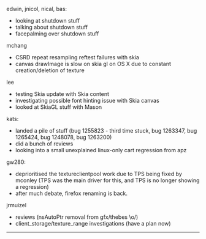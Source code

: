 edwin, jnicol, nical, bas:
* looking at shutdown stuff
* talking about shutdown stuff
* facepalming over shutdown stuff



mchang
* CSRD repeat resampling reftest failures with skia
* canvas drawImage is slow on skia gl on OS X due to constant creation/deletion of texture



lee
* testing Skia update with Skia content
* investigating possible font hinting issue with Skia canvas
* looked at SkiaGL stuff with Mason



kats:
* landed a pile of stuff (bug 1255823 - third time stuck, bug 1263347, bug 1265424, bug 1248078, bug 1263200)
* did a bunch of reviews
* looking into a small unexplained linux-only cart regression from apz



gw280:
* deprioritised the textureclientpool work due to TPS being fixed by mconley (TPS was the main driver for this, and TPS is no longer showing a regression)
* after much debate, firefox renaming is back.



jrmuizel
* reviews (nsAutoPtr removal from gfx/thebes \o/)
* client_storage/texture_range investigations (have a plan now)

________________


